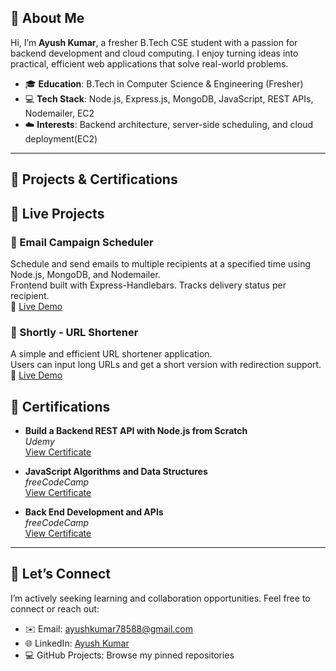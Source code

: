## 👋 About Me

Hi, I’m **Ayush Kumar**, a fresher B.Tech CSE student with a passion for backend development and cloud computing. I enjoy turning ideas into practical, efficient web applications that solve real-world problems.

- 🎓 **Education**: B.Tech in Computer Science & Engineering (Fresher)
- 💻 **Tech Stack**: Node.js, Express.js, MongoDB, JavaScript, REST APIs, Nodemailer, EC2
- ☁️ **Interests**: Backend architecture, server-side scheduling, and cloud deployment(EC2)

---

## 📘 Projects & Certifications

## 🚀 Live Projects

### 📧 Email Campaign Scheduler  
Schedule and send emails to multiple recipients at a specified time using Node.js, MongoDB, and Nodemailer.  
Frontend built with Express-Handlebars. Tracks delivery status per recipient.  
🔗 [Live Demo](https://email-campaign-scheduler-i2by.onrender.com)

### 🔗 Shortly - URL Shortener  
A simple and efficient URL shortener application.  
Users can input long URLs and get a short version with redirection support.  
🔗 [Live Demo](https://shortly-ll9e.onrender.com)

## 📜 Certifications

- **Build a Backend REST API with Node.js from Scratch**  
  _Udemy_  
  [View Certificate](https://www.udemy.com/certificate/UC-fc214dc9-cb99-48f7-a43f-381d2a6d1a4b/)

- **JavaScript Algorithms and Data Structures**  
  _freeCodeCamp_  
  [View Certificate](https://freecodecamp.org/certification/Ayush78588/javascript-algorithms-and-data-structures-v8)

- **Back End Development and APIs**  
  _freeCodeCamp_  
  [View Certificate](https://freecodecamp.org/certification/Ayush78588/back-end-development-and-apis)


---

## 🤝 Let’s Connect

I’m actively seeking learning and collaboration opportunities. Feel free to connect or reach out:

- ✉️ Email: ayushkumar78588@gmail.com  
- 🌐 LinkedIn: [Ayush Kumar](https://www.linkedin.com/in/ayush-kumar-496a48302/)  
- 💻 GitHub Projects: Browse my pinned repositories
